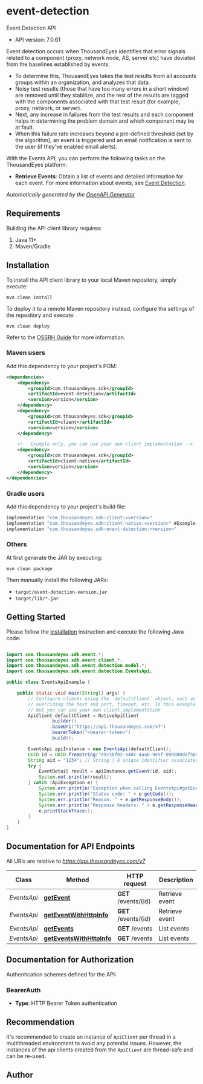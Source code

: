 # event-detection

Event Detection API

- API version: 7.0.61


Event detection occurs when ThousandEyes identifies that error signals related to a component (proxy, network node, AS, server etc) have deviated from the baselines established by events.
* To determine this, ThousandEyes takes the test results from all accounts groups within an organization, and analyzes that data.
* Noisy test results (those that have too many errors in a short window) are removed until they stabilize, and the rest of the results are tagged with the components associated with that test result (for example, proxy, network, or server).
* Next, any increase in failures from the test results and each component helps in determining the problem domain and which component may be at fault.
* When this failure rate increases beyond a pre-defined threshold (set by the algorithm), an event is triggered and an email notification is sent to the user (if they've enabled email alerts).

With the Events API, you can perform the following tasks on the ThousandEyes platform:
* **Retrieve Events**: Obtain a list of events and detailed information for each event. For more information about events, see [Event Detection](https://docs.thousandeyes.com/product-documentation/event-detection).



*Automatically generated by the [OpenAPI Generator](https://openapi-generator.tech)*

## Requirements

Building the API client library requires:

1. Java 11+
2. Maven/Gradle

## Installation

To install the API client library to your local Maven repository, simply execute:

```shell
mvn clean install
```

To deploy it to a remote Maven repository instead, configure the settings of the repository and execute:

```shell
mvn clean deploy
```

Refer to the [OSSRH Guide](http://central.sonatype.org/pages/ossrh-guide.html) for more information.

### Maven users

Add this dependency to your project's POM:

```xml
<dependencies>
    <dependency>
        <groupId>com.thousandeyes.sdk</groupId>
        <artifactId>event-detection</artifactId>
        <version>version</version>
    </dependency>
    <dependency>
        <groupId>com.thousandeyes.sdk</groupId>
        <artifactId>client</artifactId>
        <version>version</version>
    </dependency>

    <!-- Example only, you can use your own client implementation -->
    <dependency>
        <groupId>com.thousandeyes.sdk</groupId>
        <artifactId>client-native</artifactId>
        <version>version</version>
    </dependency>
</dependencies>

```

### Gradle users

Add this dependency to your project's build file:

```groovy
implementation "com.thousandeyes.sdk:client:<version>"
implementation "com.thousandeyes.sdk:client-native:<version>" #Example only, you can use your own client implementation
implementation "com.thousandeyes.sdk:event-detection:<version>"
```

### Others

At first generate the JAR by executing:

```shell
mvn clean package
```

Then manually install the following JARs:

- `target/event-detection-version.jar`
- `target/lib/*.jar`

## Getting Started

Please follow the [installation](#installation) instruction and execute the following Java code:

```java

import com.thousandeyes.sdk.event.*;
import com.thousandeyes.sdk.event.client.*;
import com.thousandeyes.sdk.event.detection.model.*;
import com.thousandeyes.sdk.event.detection.EventsApi;

public class EventsApiExample {

    public static void main(String[] args) {
        // Configure clients using the `defaultClient` object, such as
        // overriding the host and port, timeout, etc. In this example we are using the NativeApiClient
        // but you can use your own client implementation
        ApiClient defaultClient = NativeApiClient
                .builder()
                .baseUri("https://api.thousandeyes.com/v7")
                .bearerToken("<bearer-token>")
                .build();

        EventsApi apiInstance = new EventsApi(defaultClient);
        UUID id = UUID.fromString("e9c3bf02-a48c-4aa8-9e5f-898800d6f569"); // UUID | Unique event ID.
        String aid = "1234"; // String | A unique identifier associated with your account group. You can retrieve your `AccountGroupId` from the `/account-groups` endpoint. Note that you must be assigned to the target account group. Specifying this parameter without being assigned to the target account group will result in an error response.
        try {
            EventDetail result = apiInstance.getEvent(id, aid);
            System.out.println(result);
        } catch (ApiException e) {
            System.err.println("Exception when calling EventsApi#getEvent");
            System.err.println("Status code: " + e.getCode());
            System.err.println("Reason: " + e.getResponseBody());
            System.err.println("Response headers: " + e.getResponseHeaders());
            e.printStackTrace();
        }
    }
}

```

## Documentation for API Endpoints

All URIs are relative to *https://api.thousandeyes.com/v7*

Class | Method | HTTP request | Description
------------ | ------------- | ------------- | -------------
*EventsApi* | [**getEvent**](docs/EventsApi.md#getEvent) | **GET** /events/{id} | Retrieve event
*EventsApi* | [**getEventWithHttpInfo**](docs/EventsApi.md#getEventWithHttpInfo) | **GET** /events/{id} | Retrieve event
*EventsApi* | [**getEvents**](docs/EventsApi.md#getEvents) | **GET** /events | List events
*EventsApi* | [**getEventsWithHttpInfo**](docs/EventsApi.md#getEventsWithHttpInfo) | **GET** /events | List events


<a id="documentation-for-authorization"></a>
## Documentation for Authorization


Authentication schemes defined for the API:
<a id="BearerAuth"></a>
### BearerAuth


- **Type**: HTTP Bearer Token authentication


## Recommendation

It's recommended to create an instance of `ApiClient` per thread in a multithreaded environment to avoid any potential issues.
However, the instances of the api clients created from the `ApiClient` are thread-safe and can be re-used.

## Author




